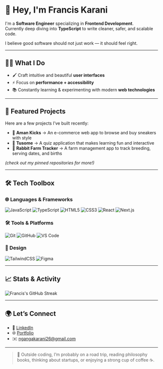 # 👋 Hey, I'm Francis Karani

I'm a **Software Engineer** specializing in **Frontend Development**.  
Currently deep diving into **TypeScript** to write cleaner, safer, and scalable code.  

I believe good software should not just work — it should feel right.  

---

## 🧑‍💻 What I Do
- 🖌️ Craft intuitive and beautiful **user interfaces**  
- ⚡ Focus on **performance + accessibility**  
- 📚 Constantly learning & experimenting with modern **web technologies**  

---

## 🚀 Featured Projects
Here are a few projects I’ve built recently:  

- 👟 **Aman Kicks** → An e-commerce web app to browse and buy sneakers with style  
- 🎯 **Tusome** → A quiz application that makes learning fun and interactive  
- 🐇 **Rabbit Farm Tracker** → A farm management app to track breeding, serving dates, and births  

*(check out my pinned repositories for more!)*  

---

## 🛠️ Tech Toolbox

### 🌐 Languages & Frameworks
![JavaScript](https://img.shields.io/badge/JavaScript-323330?style=for-the-badge&logo=javascript&logoColor=F7DF1E)
![TypeScript](https://img.shields.io/badge/TypeScript-007ACC?style=for-the-badge&logo=typescript&logoColor=white)
![HTML5](https://img.shields.io/badge/HTML5-E34F26?style=for-the-badge&logo=html5&logoColor=white)
![CSS3](https://img.shields.io/badge/CSS3-1572B6?style=for-the-badge&logo=css3&logoColor=white)
![React](https://img.shields.io/badge/React-20232A?style=for-the-badge&logo=react&logoColor=61DAFB)
![Next.js](https://img.shields.io/badge/Next.js-000000?style=for-the-badge&logo=nextdotjs&logoColor=white)

### 🛠 Tools & Platforms
![Git](https://img.shields.io/badge/Git-F05032?style=for-the-badge&logo=git&logoColor=white)
![GitHub](https://img.shields.io/badge/GitHub-181717?style=for-the-badge&logo=github&logoColor=white)
![VS Code](https://img.shields.io/badge/VS%20Code-0078d7?style=for-the-badge&logo=visual-studio-code&logoColor=white)

### 🎨 Design
![TailwindCSS](https://img.shields.io/badge/TailwindCSS-38B2AC?style=for-the-badge&logo=tailwind-css&logoColor=white)
![Figma](https://img.shields.io/badge/Figma-F24E1E?style=for-the-badge&logo=figma&logoColor=white)

---

## 📈 Stats & Activity
![Francis's GitHub Streak](https://github-readme-streak-stats.herokuapp.com/?user=FrancisKarani14&theme=dark&hide_border=true&?cache_seconds=1800)


---

## 🌍 Let’s Connect
- 💼 [LinkedIn](https://www.linkedin.com/in/ng-ang-a-karani-5a5106373/)  
- 🌐 [Portfolio](https://francis-karani-portfolio.vercel.app/)  
- ✉️ ngangakarani26@gmail.com 

---

> 🏀 Outside coding, I’m probably on a road trip, reading philosophy books, thinking about startups, or enjoying a strong cup of coffee ☕.  
